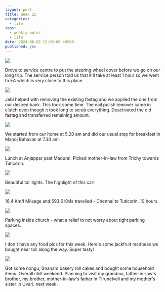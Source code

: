 ```yaml
---
layout: post
title: Week 22
categories:
  - life
tags:
  - weekly-notes
  - life
date: 2024-06-02 12:00:00 +0900
published: yes
---
```

![](https://i.imgur.com/PyTaP6B.jpg)

Drove to service centre to put the steering wheel cover before we go on our long trip. The service person told us that it'll take at least 1 hour so we went to EA which is very close to this place. 

![](https://i.imgur.com/HBhknPP.jpg)

Jebi helped with removing the existing fastag and we applied the one from our desired bank. This took some time. The nail polish remover came in clutch even though it took long to scrub everything. Deactivated the old fastag and transferred remaining amount.

![](https://i.imgur.com/ONP5WlY.jpg)

We started from our home at 5.30 am and did our usual stop for breakfast in Manoj Bahavan at 7.30 am.

![](https://i.imgur.com/Xwx9EK8.jpg)

Lunch at Anjappar past Madurai. Picked mother-in-law from Trichy towards Tuticorin.

![](https://i.imgur.com/Poj5d1j.jpg)

Beautiful tail lights. The highlight of this car! 

![](https://i.imgur.com/4EYpOqz.jpg)

16.4 Km/l Mileage and 593.5 KMs travelled - Chennai to Tuticorin. 10 hours.

![](https://i.imgur.com/fd0J9Dy.jpg)

Parking inside church - what a relief to not worry about tight parking spaces. 

![](https://i.imgur.com/VPqwGMI.jpg)

I don't have any food pics for this week. Here's some jackfruit madness we bought near toll along the way. Super tasty! 

![](https://i.imgur.com/tpcw1z6.jpg)

Got some nongu, Gnanam bakery roll cakes and bought some household items. Overall chill weekend. Planning to visit my grandma, father-in-law's brother, my brother, mother-in-law's father in Tirunelveli and my mother's sister in Uvari, next week.